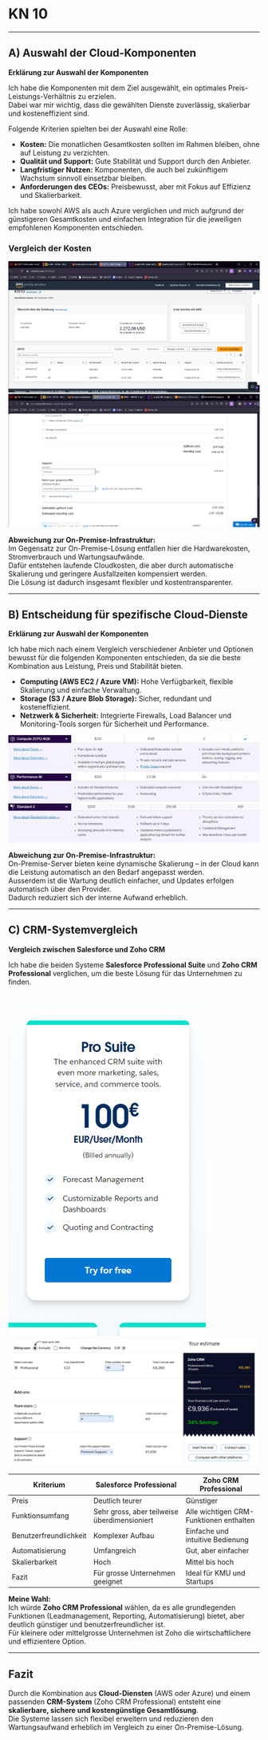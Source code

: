 # KN 10

---

## A) Auswahl der Cloud-Komponenten

**Erklärung zur Auswahl der Komponenten**

Ich habe die Komponenten mit dem Ziel ausgewählt, ein optimales Preis-Leistungs-Verhältnis zu erzielen.  
Dabei war mir wichtig, dass die gewählten Dienste zuverlässig, skalierbar und kosteneffizient sind.

Folgende Kriterien spielten bei der Auswahl eine Rolle:
- **Kosten:** Die monatlichen Gesamtkosten sollten im Rahmen bleiben, ohne auf Leistung zu verzichten.
- **Qualität und Support:** Gute Stabilität und Support durch den Anbieter.
- **Langfristiger Nutzen:** Komponenten, die auch bei zukünftigem Wachstum sinnvoll einsetzbar bleiben.
- **Anforderungen des CEOs:** Preisbewusst, aber mit Fokus auf Effizienz und Skalierbarkeit.

Ich habe sowohl AWS als auch Azure verglichen und mich aufgrund der günstigeren Gesamtkosten und einfachen Integration für die jeweiligen empfohlenen Komponenten entschieden.

### Vergleich der Kosten

![Kosten AWS](https://github.com/finndomeisen/M346/blob/main/KN10/img/kostenberechnung_aws.png)  
![Kosten Azure](https://github.com/finndomeisen/M346/blob/main/KN10/img/kostenberechnung_azure.png)

**Abweichung zur On-Premise-Infrastruktur:**  
Im Gegensatz zur On-Premise-Lösung entfallen hier die Hardwarekosten, Stromverbrauch und Wartungsaufwände.  
Dafür entstehen laufende Cloudkosten, die aber durch automatische Skalierung und geringere Ausfallzeiten kompensiert werden.  
Die Lösung ist dadurch insgesamt flexibler und kostentransparenter.

---

## B) Entscheidung für spezifische Cloud-Dienste

**Erklärung zur Auswahl der Komponenten**

Ich habe mich nach einem Vergleich verschiedener Anbieter und Optionen bewusst für die folgenden Komponenten entschieden, da sie die beste Kombination aus Leistung, Preis und Stabilität bieten.

- **Computing (AWS EC2 / Azure VM):** Hohe Verfügbarkeit, flexible Skalierung und einfache Verwaltung.  
- **Storage (S3 / Azure Blob Storage):** Sicher, redundant und kosteneffizient.  
- **Netzwerk & Sicherheit:** Integrierte Firewalls, Load Balancer und Monitoring-Tools sorgen für Sicherheit und Performance.

![Computing](https://github.com/finndomeisen/M346/blob/main/KN10/img/cumputing.jpg)  
![Performance](https://github.com/finndomeisen/M346/blob/main/KN10/img/performance.jpg)  
![Standard](https://github.com/finndomeisen/M346/blob/main/KN10/img/standard2.jpg)

**Abweichung zur On-Premise-Infrastruktur:**  
On-Premise-Server bieten keine dynamische Skalierung – in der Cloud kann die Leistung automatisch an den Bedarf angepasst werden.  
Ausserdem ist die Wartung deutlich einfacher, und Updates erfolgen automatisch über den Provider.  
Dadurch reduziert sich der interne Aufwand erheblich.

---

## C) CRM-Systemvergleich

**Vergleich zwischen Salesforce und Zoho CRM**

Ich habe die beiden Systeme **Salesforce Professional Suite** und **Zoho CRM Professional** verglichen, um die beste Lösung für das Unternehmen zu finden.

![Salesforce](https://github.com/finndomeisen/M346/blob/main/KN10/img/salesforce_pro_suite.png)  
![Zoho](https://github.com/finndomeisen/M346/blob/main/KN10/img/zoho_professional.png)

| Kriterium | Salesforce Professional | Zoho CRM Professional |
|------------|------------------------|-----------------------|
| Preis       | Deutlich teurer       | Günstiger |
| Funktionsumfang | Sehr gross, aber teilweise überdimensioniert | Alle wichtigen CRM-Funktionen enthalten |
| Benutzerfreundlichkeit | Komplexer Aufbau | Einfache und intuitive Bedienung |
| Automatisierung         | Umfangreich         | Gut, aber einfacher |
| Skalierbarkeit             | Hoch                 | Mittel bis hoch |
| Fazit                         | Für grosse Unternehmen geeignet | Ideal für KMU und Startups |

**Meine Wahl:**  
Ich würde **Zoho CRM Professional** wählen, da es alle grundlegenden Funktionen (Leadmanagement, Reporting, Automatisierung) bietet, aber deutlich günstiger und benutzerfreundlicher ist.  
Für kleinere oder mittelgrosse Unternehmen ist Zoho die wirtschaftlichere und effizientere Option.

---

## Fazit

Durch die Kombination aus **Cloud-Diensten** (AWS oder Azure) und einem passenden **CRM-System** (Zoho CRM Professional) entsteht eine **skalierbare, sichere und kostengünstige Gesamtlösung**.  
Die Systeme lassen sich flexibel erweitern und reduzieren den Wartungsaufwand erheblich im Vergleich zu einer On-Premise-Lösung.

